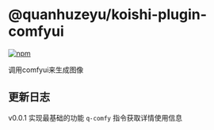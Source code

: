 # @quanhuzeyu/koishi-plugin-comfyui

[![npm](https://img.shields.io/npm/v/@quanhuzeyu/koishi-plugin-comfyui?style=flat-square)](https://www.npmjs.com/package/@quanhuzeyu/koishi-plugin-comfyui)

调用comfyui来生成图像

## 更新日志

v0.0.1 实现最基础的功能 `q-comfy` 指令获取详情使用信息

